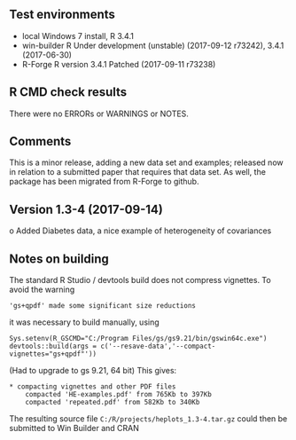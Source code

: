 ## Test environments
* local Windows 7 install, R 3.4.1
* win-builder R Under development (unstable) (2017-09-12 r73242), 3.4.1 (2017-06-30)
* R-Forge R version 3.4.1 Patched (2017-09-11 r73238)

## R CMD check results
There were no ERRORs or WARNINGS or NOTES.


## Comments
This is a minor release, adding a new data set and examples; released now in relation to a 
submitted paper that requires that data set. As well, the package has been migrated from
R-Forge to github.

## Version 1.3-4 (2017-09-14)

o Added Diabetes data, a nice example of heterogeneity of covariances


## Notes on building

The standard R Studio / devtools build does not compress vignettes. To avoid the warning

    'gs+qpdf' made some significant size reductions

it was necessary to build manually, using

    Sys.setenv(R_GSCMD="C:/Program Files/gs/gs9.21/bin/gswin64c.exe")
    devtools::build(args = c('--resave-data','--compact-vignettes="gs+qpdf"'))

(Had to upgrade to gs 9.21, 64 bit) This gives:

    * compacting vignettes and other PDF files
        compacted 'HE-examples.pdf' from 765Kb to 397Kb
        compacted 'repeated.pdf' from 582Kb to 340Kb   

The resulting source file `C:/R/projects/heplots_1.3-4.tar.gz` could then be submitted to
Win Builder and CRAN

